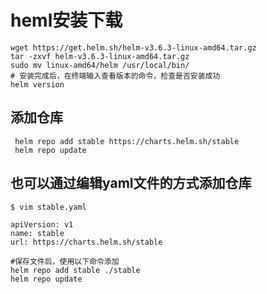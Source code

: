 

# heml安装下载

```shell
wget https://get.helm.sh/helm-v3.6.3-linux-amd64.tar.gz
tar -zxvf helm-v3.6.3-linux-amd64.tar.gz
sudo mv linux-amd64/helm /usr/local/bin/
# 安装完成后，在终端输入查看版本的命令，检查是否安装成功
helm version
```

## 添加仓库

```shell
 helm repo add stable https://charts.helm.sh/stable
 helm repo update
```

## 也可以通过编辑yaml文件的方式添加仓库

```shell
$ vim stable.yaml

apiVersion: v1
name: stable
url: https://charts.helm.sh/stable

#保存文件后，使用以下命令添加
helm repo add stable ./stable
helm repo update
```















